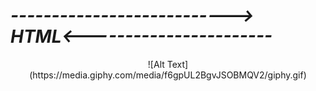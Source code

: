 # *---------------------------> HTML<-----------------------* #
<center>![Alt Text](https://media.giphy.com/media/f6gpUL2BgvJSOBMQV2/giphy.gif)</center>
